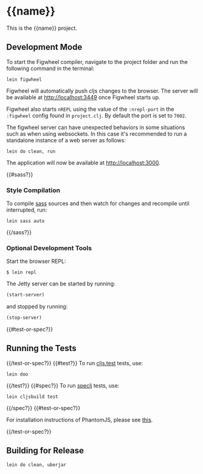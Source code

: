 # {{name}}

This is the {{name}} project.

## Development Mode

To start the Figwheel compiler, navigate to the project folder and run the
following command in the terminal:
```
lein figwheel
```
Figwheel will automatically push cljs changes to the browser. The server will be
available at [http://localhost:3449](http://localhost:3449) once Figwheel starts
up.

Figwheel also starts `nREPL` using the value of the `:nrepl-port` in the
`:figwheel` config found in `project.clj`. By default the port is set to `7002`.

The figwheel server can have unexpected behaviors in some situations such as
when using websockets. In this case it's recommended to run a standalone
instance of a web server as follows:
```
lein do clean, run
```

The application will now be available at
[http://localhost:3000](http://localhost:3000).

{{#sass?}}
### Style Compilation

To compile [sass](https://github.com/tuhlmann/lein-sass) sources and then watch
for changes and recompile until interrupted, run:
```
lein sass auto
```
{{/sass?}}

### Optional Development Tools

Start the browser REPL:

```
$ lein repl
```
The Jetty server can be started by running:

```clojure
(start-server)
```
and stopped by running:
```clojure
(stop-server)
```

{{#test-or-spec?}}
## Running the Tests
{{/test-or-spec?}}
{{#test?}}
To run
[cljs.test](https://github.com/clojure/clojurescript/blob/master/src/main/cljs/cljs/test.cljs)
tests, use:
```
lein doo
```
{{/test?}}
{{#spec?}}
To run [speclj](https://github.com/slagyr/speclj) tests, use:
```
lein cljsbuild test
```
{{/spec?}}
{{#test-or-spec?}}

For installation instructions of PhantomJS, please see
[this](http://phantomjs.org/download.html).

{{/test-or-spec?}}
## Building for Release

```
lein do clean, uberjar
```
